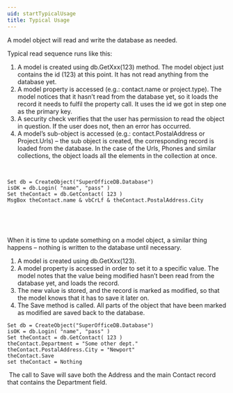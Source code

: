 ```yaml
---
uid: startTypicalUsage
title: Typical Usage
---
```


A model object will read and write the database as needed.

Typical read sequence runs like this:

1.  A model is created using db.GetXxx(123) method. The model object just contains the id (123) at this point. It has not read anything from the database yet.
2.  A model property is accessed (e.g.: contact.name or project.type). The model notices that it hasn’t read from the database yet, so it loads the record it needs to fulfil the property call. It uses the id we got in step one as the primary key.
3.  A security check verifies that the user has permission to read the object in question. If the user does not, then an error has occurred.
4.  A model’s sub-object is accessed (e.g.: contact.PostalAddress or Project.Urls) – the sub object is created, the corresponding record is loaded from the database. In the case of the Urls, Phones and similar collections, the object loads all the elements in the collection at once.

 
```
Set db = CreateObject("SuperOfficeDB.Database")
isOK = db.Login( "name", "pass" )
Set theContact = db.GetContact( 123 )
MsgBox theContact.name & vbCrLf & theContact.PostalAddress.City
```

 

 

When it is time to update something on a model object, a similar thing happens – nothing is written to the database until necessary.

1.  A model is created using db.GetXxx(123).
2.  A model property is accessed in order to set it to a specific value. The model notes that the value being modified hasn’t been read from the database yet, and loads the record.
3.  The new value is stored, and the record is marked as modified, so that the model knows that it has to save it later on.
4.  The Save method is called. All parts of the object that have been marked as modified are saved back to the database.

```
Set db = CreateObject("SuperOfficeDB.Database")
isOK = db.Login( "name", "pass" )
Set theContact = db.GetContact( 123 )
theContact.Department = "Some other dept."
theContact.PostalAddress.City = "Newport"
theContact.Save
set theContact = Nothing
```

 The call to Save will save both the Address and the main Contact record that contains the Department field.